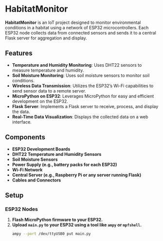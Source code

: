 # HabitatMonitor

**HabitatMonitor** is an IoT project designed to monitor environmental conditions in a habitat using a network of ESP32 microcontrollers. Each ESP32 node collects data from connected sensors and sends it to a central Flask server for aggregation and display.

## Features

- **Temperature and Humidity Monitoring**: Uses DHT22 sensors to measure temperature and humidity.
- **Soil Moisture Monitoring**: Uses soil moisture sensors to monitor soil conditions.
- **Wireless Data Transmission**: Utilizes the ESP32’s Wi-Fi capabilities to send sensor data to a remote server.
- **MicroPython on ESP32**: Leverages MicroPython for easy and efficient development on the ESP32.
- **Flask Server**: Implements a Flask server to receive, process, and display the data.
- **Real-Time Data Visualization**: Displays the collected data on a web interface.

## Components

- **ESP32 Development Boards**
- **DHT22 Temperature and Humidity Sensors**
- **Soil Moisture Sensors**
- **Power Supply (e.g., battery packs for each ESP32)**
- **Wi-Fi Network**
- **Central Server (e.g., Raspberry Pi or any server running Flask)**
- **Cables and Connectors**

## Setup

### ESP32 Nodes

1. **Flash MicroPython firmware to your ESP32.**
2. **Upload `main.py` to your ESP32 using a tool like `ampy` or `mpfshell`.**
   ```bash
   ampy --port /dev/ttyUSB0 put main.py
